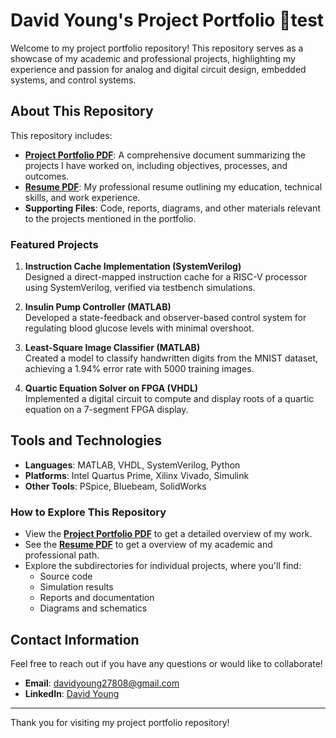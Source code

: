 # David Young's Project Portfolio 📂test

Welcome to my project portfolio repository! This repository serves as a showcase of my academic and professional projects, highlighting my experience and passion for analog and digital circuit design, embedded systems, and control systems. 

## About This Repository
This repository includes:
- **[Project Portfolio PDF](https://github.com/DavidYoungHI/Project_Portfolio/blob/main/David%20Young%20Project%20Portfolio%2001.16.25.pdf)**: A comprehensive document summarizing the projects I have worked on, including objectives, processes, and outcomes.
- **[Resume PDF](https://github.com/DavidYoungHI/Project_Portfolio/blob/main/David%20Young%20Resume%2001.22.25.pdf)**: My professional resume outlining my education, technical skills, and work experience.
- **Supporting Files**: Code, reports, diagrams, and other materials relevant to the projects mentioned in the portfolio.

### Featured Projects
1. **Instruction Cache Implementation (SystemVerilog)**  
   Designed a direct-mapped instruction cache for a RISC-V processor using SystemVerilog, verified via testbench simulations.
   
2. **Insulin Pump Controller (MATLAB)**  
   Developed a state-feedback and observer-based control system for regulating blood glucose levels with minimal overshoot.

3. **Least-Square Image Classifier (MATLAB)**  
   Created a model to classify handwritten digits from the MNIST dataset, achieving a 1.94% error rate with 5000 training images.

4. **Quartic Equation Solver on FPGA (VHDL)**  
   Implemented a digital circuit to compute and display roots of a quartic equation on a 7-segment FPGA display.

## Tools and Technologies
- **Languages**: MATLAB, VHDL, SystemVerilog, Python
- **Platforms**: Intel Quartus Prime, Xilinx Vivado, Simulink
- **Other Tools**: PSpice, Bluebeam, SolidWorks

### How to Explore This Repository
- View the **[Project Portfolio PDF](https://github.com/DavidYoungHI/Project_Portfolio/blob/main/David%20Young%20Project%20Portfolio%2001.16.25.pdf)** to get a detailed overview of my work.
- See the **[Resume PDF](https://github.com/DavidYoungHI/Project_Portfolio/blob/main/David%20Young%20Resume%2001.22.25.pdf)** to get a overview of my academic and professional path.
- Explore the subdirectories for individual projects, where you'll find:
  - Source code
  - Simulation results
  - Reports and documentation
  - Diagrams and schematics

## Contact Information
Feel free to reach out if you have any questions or would like to collaborate!  
- **Email**: [davidyoung27808@gmail.com](mailto:davidyoung27808@gmail.com)  
- **LinkedIn**: [David Young](https://www.linkedin.com/in/david-young-27808HI/)

---

Thank you for visiting my project portfolio repository!
